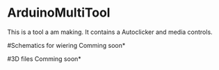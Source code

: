 # ArduinoMultiTool
This is a tool a am making. It contains a Autoclicker and media controls.

#Schematics for wiering
Comming soon*

#3D files 
Comming soon*
